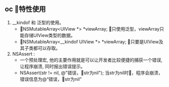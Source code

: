 ## oc 特性使用
1. __kindof 和 泛型的使用。
    - NSMutableArray<UIView *> *viewArray; 只使用泛型，viewArray只能存储UIView类型的数据。 
    - NSMutableArray<__kindof UIView *> *viewArray; 只要是UIView及其子类都可以存取。
2. NSAssert :
   - 一个预处理宏, 他的主要作用就是可以让开发者比较便捷的捕获一个错误, 让程序崩溃, 同时报出错误提示。
   - NSAssert(str != nil, @"错误，str为nil"); 当str为nil时，程序会崩溃，错误信息为@“错误，str为nil”
